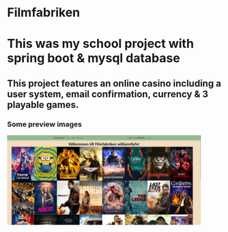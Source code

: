 # Filmfabriken
# This was my school project with spring boot & mysql database
## This project features an online casino including a user system, email confirmation, currency & 3 playable games.

### Some preview images
<div>
  <img src="images/home.png" width="90%"/>
</div>
  
